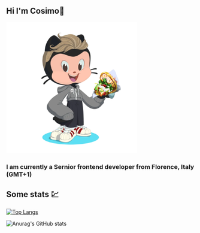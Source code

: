 ## Hi I'm Cosimo👋 

<img src="https://github.com/cosimochellini/cosimochellini/blob/main/cosimo.webp" data-canonical-src="https://gyazo.com/eb5c5741b6a9a16c692170a41a49c858.png" width="350" height="350" />

### I am currently a Sernior frontend developer from Florence, Italy (GMT+1)

## Some stats 💹

[![Top Langs](https://github-readme-stats.vercel.app/api/top-langs/?username=cosimochellini&layout=compact&hide=html,css&theme=dracula&exclude_repo=Lattana.Landing)](https://github.com/anuraghazra/github-readme-stats)

![Anurag's GitHub stats](https://github-readme-stats.vercel.app/api?username=cosimochellini&show_icons=true&theme=dracula)
